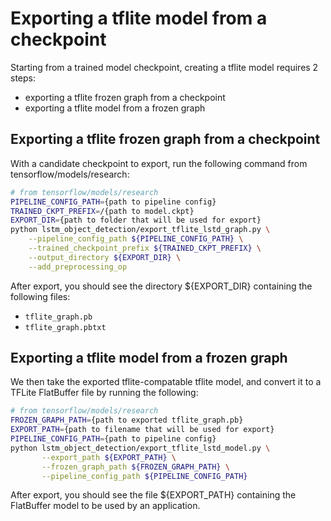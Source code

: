 # Exporting a tflite model from a checkpoint

Starting from a trained model checkpoint, creating a tflite model requires 2
steps:

*   exporting a tflite frozen graph from a checkpoint
*   exporting a tflite model from a frozen graph

## Exporting a tflite frozen graph from a checkpoint

With a candidate checkpoint to export, run the following command from
tensorflow/models/research:

```bash
# from tensorflow/models/research
PIPELINE_CONFIG_PATH={path to pipeline config}
TRAINED_CKPT_PREFIX=/{path to model.ckpt}
EXPORT_DIR={path to folder that will be used for export}
python lstm_object_detection/export_tflite_lstd_graph.py \
    --pipeline_config_path ${PIPELINE_CONFIG_PATH} \
    --trained_checkpoint_prefix ${TRAINED_CKPT_PREFIX} \
    --output_directory ${EXPORT_DIR} \
    --add_preprocessing_op
```

After export, you should see the directory ${EXPORT_DIR} containing the
following files:

*   `tflite_graph.pb`
*   `tflite_graph.pbtxt`

## Exporting a tflite model from a frozen graph

We then take the exported tflite-compatable tflite model, and convert it to a
TFLite FlatBuffer file by running the following:

```bash
# from tensorflow/models/research
FROZEN_GRAPH_PATH={path to exported tflite_graph.pb}
EXPORT_PATH={path to filename that will be used for export}
PIPELINE_CONFIG_PATH={path to pipeline config}
python lstm_object_detection/export_tflite_lstd_model.py \
       --export_path ${EXPORT_PATH} \
       --frozen_graph_path ${FROZEN_GRAPH_PATH} \
       --pipeline_config_path ${PIPELINE_CONFIG_PATH}
```

After export, you should see the file ${EXPORT_PATH} containing the FlatBuffer
model to be used by an application.
